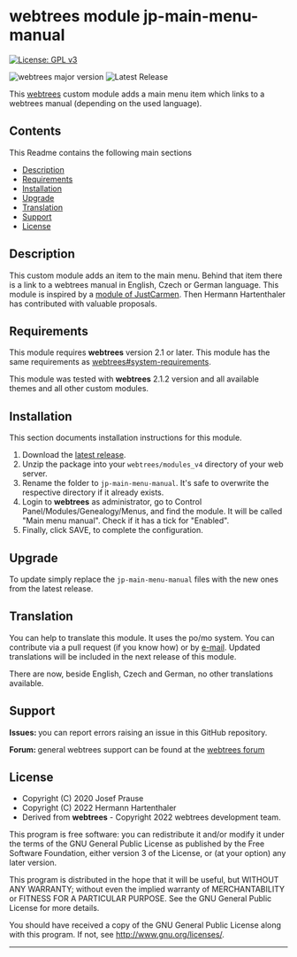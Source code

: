 
# webtrees module jp-main-menu-manual

[![License: GPL v3](https://img.shields.io/badge/License-GPL%20v3-blue.svg)](http://www.gnu.org/licenses/gpl-3.0)

![webtrees major version](https://img.shields.io/badge/webtrees-v2.1.x-green)
![Latest Release](https://img.shields.io/github/v/release/jpretired/jp-main-menu-manual)

This [webtrees](https://www.webtrees.net/) custom module adds
a main menu item which links to a webtrees manual
(depending on the used language).

## Contents
This Readme contains the following main sections

* [Description](#description)
* [Requirements](#requirements)
* [Installation](#installation)
* [Upgrade](#upgrade)
* [Translation](#translation)
* [Support](#support)
* [License](#license)

<a name="description"></a>
## Description

This custom module adds an item to the main menu.
Behind that item there is a link to a webtrees manual in English, Czech or German language.
This module is inspired by a [module of JustCarmen](https://github.com/JustCarmen/webtrees-simple-menu).
Then Hermann Hartenthaler has contributed with valuable proposals.

<a name="requirements"></a>
## Requirements

This module requires **webtrees** version 2.1 or later.
This module has the same requirements as [webtrees#system-requirements](https://github.com/fisharebest/webtrees#system-requirements).

This module was tested with **webtrees** 2.1.2 version and all available themes and all other custom modules.

<a name="installation"></a>
## Installation

This section documents installation instructions for this module.

1. Download the [latest release](https://github.com/jpretired/jp-main-menu-manual/releases/latest).
2. Unzip the package into your `webtrees/modules_v4` directory of your web server.
3. Rename the folder to `jp-main-menu-manual`. It's safe to overwrite the respective directory if it already exists.
4. Login to **webtrees** as administrator, go to <span class="pointer">Control Panel/Modules/Genealogy/Menus</span>,
   and find the module. It will be called "Main menu manual". Check if it has a tick for "Enabled".
5. Finally, click SAVE, to complete the configuration.

<a name="upgrade"></a>
## Upgrade

To update simply replace the `jp-main-menu-manual`
files with the new ones from the latest release.

<a name="translation"></a>
## Translation

You can help to translate this module.
It uses the po/mo system.
You can contribute via a pull request (if you know how) or by [e-mail](mailto:josef.prause@gmail.com).
Updated translations will be included in the next release of this module.

There are now, beside English, Czech and German, no other translations available.


<a name="support"></a>
## Support

<span style="font-weight: bold;">Issues: </span>you can report errors raising an issue in this GitHub repository.

<span style="font-weight: bold;">Forum: </span>general webtrees support can be found at the [webtrees forum](http://www.webtrees.net/)

<a name="license"></a>
## License

* Copyright (C) 2020 Josef Prause
* Copyright (C) 2022 Hermann Hartenthaler
* Derived from **webtrees** - Copyright 2022 webtrees development team.

This program is free software: you can redistribute it and/or modify
it under the terms of the GNU General Public License as published by
the Free Software Foundation, either version 3 of the License, or
(at your option) any later version.

This program is distributed in the hope that it will be useful,
but WITHOUT ANY WARRANTY; without even the implied warranty of
MERCHANTABILITY or FITNESS FOR A PARTICULAR PURPOSE. See the
GNU General Public License for more details.

You should have received a copy of the GNU General Public License
along with this program. If not, see <http://www.gnu.org/licenses/>.

* * *
